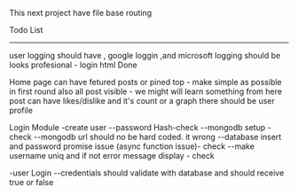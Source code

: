 This next project have file base routing

Todo List

---

user logging should have , google loggin ,and microsoft logging should be looks profesional - login html Done

Home page can have fetured posts or pined top - make simple as possible in first round
also all post visible - we might will learn something from here
post can have likes/dislike and it's count or a graph
there should be user profile

Login Module
-create user
--password Hash-check
--mongodb setup - check
--mongodb url should no be hard coded. it wrong
--database insert and password promise issue (async function issue)- check
--make username uniq and if not error message display - check

-user Login
--credentials should validate with database and should receive true or false
